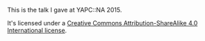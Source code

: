 This is the talk I gave at YAPC::NA 2015.

It's licensed under a [Creative Commons Attribution-ShareAlike 4.0
International license](https://creativecommons.org/licenses/by-sa/4.0/).
